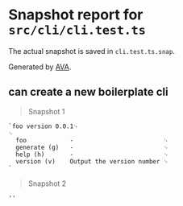 # Snapshot report for `src/cli/cli.test.ts`

The actual snapshot is saved in `cli.test.ts.snap`.

Generated by [AVA](https://ava.li).

## can create a new boilerplate cli

> Snapshot 1

    `foo version 0.0.1␊
    ␊
      foo            -                         ␊
      generate (g)   -                         ␊
      help (h)       -                         ␊
      version (v)    Output the version number ␊
    `

> Snapshot 2

    ''
